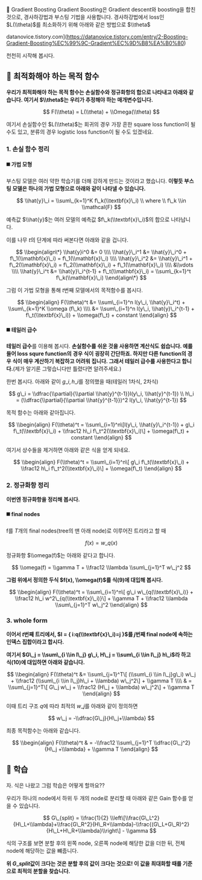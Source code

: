 

📌 Gradient Boosting Gradient Boosting은 Gradient descent와 boosting을 합친 것으로, 경사하강법과 부스팅 기법을 사용합니다. 경사하강법에서 loss인 $L(\\theta)$를 최소화하기 위해 아래와 같은 방법으로 $\\theta$

datanovice.tistory.com](https://datanovice.tistory.com/entry/2-Boosting-Gradient-Boosting%EC%99%9C-Gradient%EC%9D%B8%EA%B0%80)

천천히 시작해 봅시다.

## 📌 최적화해야 하는 목적 함수

**우리가 최적화해야 하는 목적 함수는 손실함수와 정규화항의 합으로 나타내고 아래와 같습니다. 여기서 $\\theta$는 우리가 추정해야 하는 매개변수입니다.**

$$  
F(\\theta) = L(\\theta) + \\Omega(\\theta)  
$$

여기서 손실함수인 $L(\\theta)$는 회귀의 경우 가장 흔한 square loss function이 될 수도 있고, 분류의 경우 logistic loss function이 될 수도 있겠네요.

### 1\. 손실 함수 정리

#### ◼️ 가법 모형

부스팅 모델은 여러 약한 학습기를 더해 강하게 만드는 것이라고 했습니다. **이렇듯 부스팅 모델은 하나의 가법 모형으로 아래와 같이 나타낼 수 있습니다.**

$$  
\\hat{y}\_i = \\sum\_{k=1}^K f\_k(\\textbf{x}\_i)  
\\ where \\ f\_k \\in \\mathcal{F}  
$$

예측값 $\\hat{y}$는 여러 모델의 예측값 $f\_k(\\textbf{x}\_i)$의 합으로 나타납니다.

이를 나무 $t$의 단계에 따라 써본다면 아래와 같을 겁니다.

$$  
\\begin{align\*} \\hat{y}i^0 &= 0  
\\\\ \\hat{y}\_i^1 &= \\hat{y}\_i^0 + f\_1(\\mathbf{x}\_i) = f\_1(\\mathbf{x}\_i)  
\\\\ \\hat{y}\_i^2 &= \\hat{y}\_i^1 + f\_2(\\mathbf{x}\_i) = f\_2(\\mathbf{x}\_i) + f\_1(\\mathbf{x}\_i)  
\\\\ &\\vdots  
\\\\ \\hat{y}\_i^t &= \\hat{y}\_i^{t-1} + f\_t(\\mathbf{x}\_i) = \\sum\_{k=1}^t f\_k(\\mathbf{x}\_i)  
\\end{align\*}  
$$

그럼 이 가법 모형을 통해 $t$번째 모델에서의 목적함수를 봅시다.

$$  
\\begin{align}  
F(\\theta)^t &= \\sum\_{i=1}^n l(y\_i, \\hat{y}\_i^t) + \\sum\_{k=1}^K \\omega (f\_k)  
\\\\ &= \\sum\_{i=1}^n l(y\_i, \\hat{y}\_i^{t-1} + f\_t(\\textbf{x}\_i)) + \\omega(f\_t) + constant  
\\end{align}  
$$

#### ◼️ 테일러 급수

**테일러 급수**를 이용해 봅시다. **손실함수를 쉬운 것을 사용하면 계산식도 쉽습니다. 예를 들어 loss squre function의 경우 식이 굉장히 간단하죠. 하지만 다른 function의 경우 식이 매우 계산하기 복잡하고 어려워 집니다. 그래서 테일러 급수를 사용한다고 합니다.**(제가 알기론 그렇습니다만 틀렸다면 알려주세요.)

한번 봅시다. 아래와 같이 $g\_i, h\_i$를 정의했을 때(테일러 1차식, 2차식)

$$  
g\_i = \\dfrac{\\partial}{\\partial \\hat{y}^{t-1}}l(y\_i, \\hat{y}^{t-1})  
\\ h\_i = (\\dfrac{\\partial}{\\partial \\hat{y}^{t-1}})^2 l(y\_i, \\hat{y}^{t-1})  
$$

목적 함수는 아래와 같아집니다.

$$  
\\begin{align}  
F(\\theta)^t = \\sum\_{i=1}^n\[l(y\_i, \\hat{y}\_i^{t-1}) + g\_i f\_t(\\textbf{x}\_i) + \\frac12 h\_i f\_t^2(\\textbf{x}\_i)\] + \\omega(f\_t) + constant  
\\end{align}  
$$

여기서 상수들을 제거하면 아래와 같은 식을 얻게 되네요.

$$  
\\begin{align}  
F(\\theta)^t = \\sum\_{i=1}^n\[ g\_i f\_t(\\textbf{x}\_i) + \\frac12 h\_i f\_t^2(\\textbf{x}\_i)\] + \\omega(f\_t)  
\\end{align}  
$$

### 2\. 정규화항 정리

**이번엔 정규화항을 정리해 봅시다.**

#### ◼️ final nodes

f를 $T$개의 final nodes(tree의 맨 아래 node)로 이루어진 트리라고 할 때

$$  
f(x) = w\_{q(x)}  
$$

정규화항 $\\omega(f)$는 아래와 같다고 합니다.

$$  
\\omega(f) = \\gamma T + \\frac12 \\lambda \\sum\_{j=1}^T w\_j^2  
$$

**그럼 위에서 정의한 두식 $f(x), \\omega(f)$를 식(9)에 대입해 봅시다.**

$$  
\\begin{align}  
F(\\theta)^t = \\sum\_{i=1}^n\[ g\_i w\_{q(\\textbf{x}\_i)} + \\frac12 h\_i w^2\_{q(\\textbf{x}\_i)}\] + \\gamma T + \\frac12 \\lambda \\sum\_{j=1}^T w\_j^2  
\\end{align}  
$$

### 3\. whole form

**이어서 $t$번째 트리에서, $I = { i:q(\\textbf{x}\_i)=j }$를 $j$번째 final node에 속하는 인덱스 집합이라고 합시다.**

**여기서 $G\_j = \\sum\_{i \\in I\_j} g\_i, H\_j = \\sum\_{i \\in I\_j} h\_i$라 하고 식(10)에 대입하면 아래와 같습니다.**

$$  
\\begin{align}  
F(\\theta)^t &= \\sum\_{j=1}^T\[ (\\sum\_{i \\in I\_j}g\_i) w\_j + \\frac12 (\\sum\_{i \\in I\_j}h\_i + \\lambda) w\_j^2\] + \\gamma T  
\\\\ & = \\sum\_{j=1}^T\[ G\_j w\_j + \\frac12 (H\_j + \\lambda) w\_j^2\] + \\gamma T  
\\end{align}  
$$

이때 트리 구조 $q$에 따라 최적의 $w\_j$를 아래와 같이 정의하면

$$  
w\_j = -\\dfrac{G\_j}{H\_j+\\lambda}  
$$

최종 목적함수는 아래와 같습니다.

$$  
\\begin{align}  
F(\\theta)^t & = -\\frac12 \\sum\_{j=1}^T \\dfrac{G\_j^2}{H\_j +\\lambda} + \\gamma T  
\\end{align}  
$$

## 📌 학습

자. 식은 나왔고 그럼 학습은 어떻게 할까요??

우리가 하나의 node에서 하위 두 개의 node로 분리할 때 아래와 같은 Gain 함수를 얻을 수 있습니다.

$$  
G\_{split} = \\frac{1}{2} \\left\[\\frac{G\_L^2}{H\_L+\\lambda}+\\frac{G\_R^2}{H\_R+\\lambda}-\\frac{(G\_L+G\_R)^2}{H\_L+H\_R+\\lambda}\\right\] - \\gamma  
$$

식의 구조를 보면 분할 후의 왼쪽 node, 오른쪽 node에 해당한 값을 더한 뒤, 전체 node에 해당하는 값을 뺴줍니다.

**위 $G\_{split}$값이 크다는 것은 분할 후의 값이 크다는 것으로! 이 값을 최대화할 때를 기준으로 최적의 분할을 찾습니다.**
